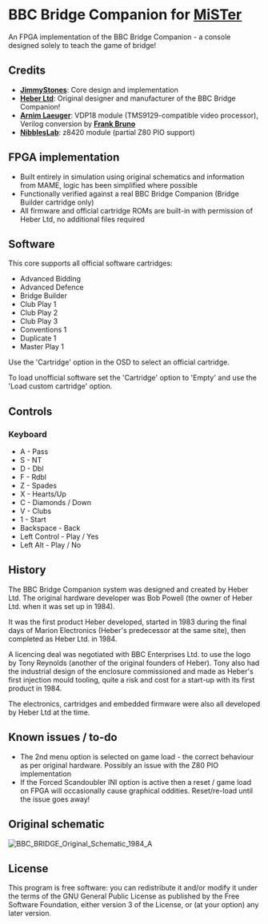 # BBC Bridge Companion for [MiSTer](https://github.com/MiSTer-devel/Main_MiSTer/wiki)

An FPGA implementation of the BBC Bridge Companion - a console designed solely to teach the game of bridge!

## Credits
- [__JimmyStones__](https://github.com/JimmyStones): Core design and implementation
- [__Heber Ltd__](http://www.heber.co.uk/): Original designer and manufacturer of the BBC Bridge Companion!
- [__Arnim Laeuger__](arnim.laeuger@gmx.net): VDP18 module (TMS9129-compatible video processor), Verilog conversion by [__Frank Bruno__](fbruno@asicsolutions.com)
- [__NibblesLab__](https://github.com/NibblesLab): z8420 module (partial Z80 PIO support)

## FPGA implementation
- Built entirely in simulation using original schematics and information from MAME, logic has been simplified where possible
- Functionally verified against a real BBC Bridge Companion (Bridge Builder cartridge only)
- All firmware and official cartridge ROMs are built-in with permission of Heber Ltd, no additional files required

## Software
This core supports all official software cartridges:
- Advanced Bidding
- Advanced Defence
- Bridge Builder
- Club Play 1
- Club Play 2
- Club Play 3
- Conventions 1
- Duplicate 1
- Master Play 1

Use the 'Cartridge' option in the OSD to select an official cartridge.

To load unofficial software set the 'Cartridge' option to 'Empty' and use the 'Load custom cartridge' option.

## Controls
### Keyboard
- A - Pass
- S - NT
- D - Dbl
- F - Rdbl
- Z - Spades
- X - Hearts/Up
- C - Diamonds / Down
- V - Clubs
- 1 - Start
- Backspace - Back
- Left Control - Play / Yes
- Left Alt - Play / No

## History

The BBC Bridge Companion system was designed and created by Heber Ltd. The original hardware developer was Bob Powell (the owner of Heber Ltd. when it was set up in 1984).

It was the first product Heber developed, started in 1983 during the final days of Marion Electronics (Heber's predecessor at the same site), then completed as Heber Ltd. in 1984.

A licencing deal was negotiated with BBC Enterprises Ltd. to use the logo by Tony Reynolds (another of the original founders of Heber). Tony also had the industrial design of the enclosure commissioned and made as Heber's first injection mould tooling, quite a risk and cost for a start-up with its first product in 1984.

The electronics, cartridges and embedded firmware were also all developed by Heber Ltd at the time.

## Known issues / to-do
- The 2nd menu option is selected on game load - the correct behaviour as per original hardware.  Possibly an issue with the Z80 PIO implementation
- If the Forced Scandoubler INI option is active then a reset / game load on FPGA will occasionally cause graphical oddities.  Reset/re-load until the issue goes away!

## Original schematic
![BBC_BRIDGE_Original_Schematic_1984_A](/resources/BBC_BRIDGE_Original_Schematic_1984_A.png "Original BBC Bridge schematic")

## License
This program is free software: you can redistribute it and/or modify it under the terms of the GNU General Public License as published by the Free Software Foundation, either version 3 of the License, or (at your option) any later version.
